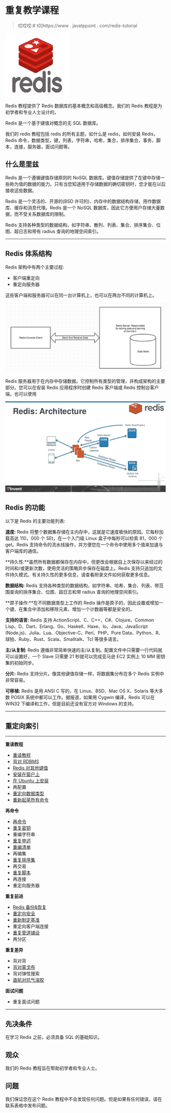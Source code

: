 # 重复教学课程

> 哎哎哎:# t0]https://www . javatppoint . com/redis-tutorial

![Redis Tutorial](img/1d755ed18ab81a7d20661953fe4c6b83.png)

Redis 教程提供了 Redis 数据库的基本概念和高级概念。我们的 Redis 教程是为初学者和专业人士设计的。

Redis 是一个基于键值对概念的无 SQL 数据库。

我们的 redis 教程包括 redis 的所有主题，如什么是 redis，如何安装 Redis，Redis 命令，数据类型，键，列表，字符串，哈希，集合，排序集合，事务，脚本，连接，服务器，面试问题等。

## 什么是里兹

Redis 是一个遵循键值存储原则的 NoSQL 数据库。键值存储提供了在键中存储一些称为值的数据的能力。只有当您知道用于存储数据的确切密钥时，您才能在以后接收这些数据。

Redis 是一个灵活的、开源的(BSD 许可的)、内存中的数据结构存储，用作数据库、缓存和消息代理。Redis 是一个 NoSQL 数据库，因此它方便用户存储大量数据，而不受关系数据库的限制。

Redis 支持各种类型的数据结构，如字符串、散列、列表、集合、排序集合、位图、超日志和带有 radius 查询的地理空间索引。

* * *

## Redis 体系结构

Redis 架构中有两个主要过程:

*   客户端重定向
*   重定向服务器

这些客户端和服务器可以在同一台计算机上，也可以在两台不同的计算机上。

![Redis What Is Redis ](img/ff02fe61f1d8aaf595d8fdb42a2d94d1.png)

Redis 服务器用于在内存中存储数据。它控制所有类型的管理，并构成架构的主要部分。您可以在安装 Redis 应用程序时创建 Redis 客户端或 Redis 控制台客户端，也可以使用

![Redis What Is Redis 1 ](img/60bd97aaaa6187d94a20d9bc34a8f9cd.png)

## Redis 的功能

以下是 Redis 的主要功能列表:

**速度:** Redis 将整个数据集存储在主内存中，这就是它速度极快的原因。它每秒加载高达 110，000 个 SEt，在一个入门级 Linux 盒子中每秒可以检索 81，000 个 get。Redis 支持命令的流水线操作，并方便您在一个命令中使用多个值来加速与客户端库的通信。

**持久性:**虽然所有数据都保存在内存中，但更改会根据自上次保存以来经过的时间和/或更新次数，使用灵活的策略异步保存在磁盘上。Redis 支持只追加的文件持久模式。有关持久性的更多信息，请查看附录文件如何获取更多信息。

**数据结构:** Redis 支持各种类型的数据结构，如字符串、哈希、集合、列表、带范围查询的排序集合、位图、超日志和带 radius 查询的地理空间索引。

**原子操作:**在不同数据类型上工作的 Redis 操作是原子的，因此设置或增加一个键、在集合中添加和移除元素、增加一个计数器等都是安全的。

**支持的语言:** Redis 支持 ActionScript、C、C++、C#、Clojure、Common Lisp、D、Dart、Erlang、Go、Haskell、Haxe、Io、Java、JavaScript (Node.js)、Julia、Lua、Objective-C、Perl、PHP、Pure Data、Python、R、球拍、Ruby、Rust、Scala、Smalltalk、Tcl 等很多语言。

**主/从复制:** Redis 遵循非常简单快速的主/从复制。配置文件中只需要一行代码就可以设置好，一个 Slave 只需要 21 秒就可以完成亚马逊 EC2 实例上 10 MM 密钥集的初始同步。

**分片:** Redis 支持分片。像其他键值存储一样，将数据集分布在多个 Redis 实例中非常容易。

**可移植:** Redis 是用 ANSI C 写的，在 Linux、BSD、Mac OS X、Solaris 等大多数 POSIX 系统中都可以工作。据报道，如果用 Cygwin 编译，Redis 可以在 WIN32 下编译和工作，但是目前还没有官方对 Windows 的支持。

* * *

## 重定向索引

* * *

**重读教程**

*   [重读教程](redis-tutorial)
*   [背对 RDBMS](redis-vs-rdbms)
*   [Redis 对其他键值](redis-vs-other-key-value-stores)
*   [安装在窗户上](redis-installation)
*   [在 Ubuntu 上安装](redis-installation-on-ubuntu)
*   再配置
*   [重定向数据类型](redis-data-types)
*   [重新起草所有命令](redis-all-commands)

**再命令**

*   [再命令](redis-commands)
*   [重复密钥](redis-keys)
*   重编字符串
*   [重复申述](redis-hashes)
*   [重编清单](redis-lists)
*   再编集
*   [重复排序集](redis-sorted-sets)
*   再交易
*   [重复脚本](redis-scripting)
*   再连接
*   重定向服务器

**重复前进**

*   [Redis 备份&恢复](redis-backup-restore)
*   [重定向安全](redis-security)
*   [重新制定基准](redis-benchmarks)
*   重定向客户端连接
*   [重复管道铺设](redis-pipelining)
*   再分区

**重复差异**

*   背对背
*   [背对蒙戈布](redis-vs-mongodb)
*   背对弹性搜索
*   [直航对抗气溶胶](redis-vs-aerospike)

**面试问题**

*   重复面试问题

* * *

## 先决条件

在学习 Redis 之前，必须具备 SQL 的基础知识。

## 观众

我们的 Redis 教程旨在帮助初学者和专业人士。

## 问题

我们保证您在这个 Redis 教程中不会发现任何问题。但是如果有任何错误，请在联系表格中发布问题。